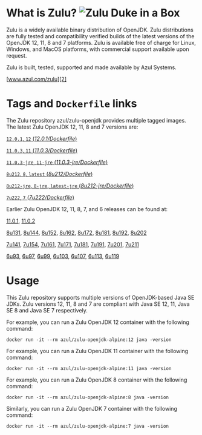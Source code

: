 What is Zulu? ![Zulu Duke in a Box][1]
======================================

Zulu is a widely available binary distribution of OpenJDK. Zulu distributions are fully tested and compatibility verified builds of the latest versions of the OpenJDK 12, 11, 8 and 7 platforms. Zulu is available free of charge for Linux, Windows, and MacOS platforms, with commercial support available upon request.

Zulu is built, tested, supported and made available by Azul Systems.

[www.azul.com/zulu][2]

Tags and `Dockerfile` links
===========================

The Zulu repository azul/zulu-openjdk provides multiple tagged images. The latest Zulu OpenJDK 12, 11, 8 and 7 versions are:

[`12.0.1`, `12` (*12.0.1/Dockerfile*)][40]

[`11.0.3`, `11` (*11.0.3/Dockerfile*)][36]

[`11.0.3-jre`, `11-jre` (*11.0.3-jre/Dockerfile*)][37]

[`8u212`, `8`, `latest` (*8u212/Dockerfile*)][26]

[`8u212-jre`, `8-jre`, `latest-jre` (*8u212-jre/Dockerfile*)][27]

[`7u222`, `7` (*7u222/Dockerfile*)][17]

Earlier Zulu OpenJDK 12, 11, 8, 7, and 6 releases can be found at:



[11.0.1][38], [11.0.2][39]

[8u131][28], [8u144][29], [8u152][30], [8u162][31], [8u172][32], [8u181][33], [8u192][34], [8u202][35]

[7u141][18], [7u154][19], [7u161][20], [7u171][21], [7u181][22], [7u191][23], [7u201][24], [7u211][25]

[6u93][10], [6u97][11], [6u99][12], [6u103][13], [6u107][14], [6u113][15], [6u119][16]

Usage
=====

This Zulu repository supports multiple versions of OpenJDK-based Java SE JDKs. Zulu versions 12, 11, 8 and 7 are compliant with Java SE 12, 11, Java SE 8 and Java SE 7 respectively.

For example, you can run a Zulu OpenJDK 12 container with the following command:

    docker run -it --rm azul/zulu-openjdk-alpine:12 java -version

For example, you can run a Zulu OpenJDK 11 container with the following command:

    docker run -it --rm azul/zulu-openjdk-alpine:11 java -version

For example, you can run a Zulu OpenJDK 8 container with the following command:

    docker run -it --rm azul/zulu-openjdk-alpine:8 java -version

Similarly, you can run a Zulu OpenJDK 7 container with the following command:

    docker run -it --rm azul/zulu-openjdk-alpine:7 java -version


  [1]: https://www.azul.com/files/ZuluDocker60.gif
  [2]: http://www.azul.com/zulu
  [10]: https://github.com/zulu-openjdk/zulu-openjdk/blob/master/alpine/6u93-6.16.0.1/Dockerfile
  [11]: https://github.com/zulu-openjdk/zulu-openjdk/blob/master/alpine/6u97-6.17.0.1/Dockerfile
  [12]: https://github.com/zulu-openjdk/zulu-openjdk/blob/master/alpine/6u99-6.18.0.3/Dockerfile
  [13]: https://github.com/zulu-openjdk/zulu-openjdk/blob/master/alpine/6u103-6.19.0.1/Dockerfile
  [14]: https://github.com/zulu-openjdk/zulu-openjdk/blob/master/alpine/6u107-6.20.0.1/Dockerfile
  [15]: https://github.com/zulu-openjdk/zulu-openjdk/blob/master/alpine/6u113-6.21.0.3/Dockerfile
  [16]: https://github.com/zulu-openjdk/zulu-openjdk/blob/master/alpine/6u119-6.22.0.3/Dockerfile
  [17]: https://github.com/zulu-openjdk/zulu-openjdk/blob/master/alpine/7u222-7.29.0.5/Dockerfile
  [18]: https://github.com/zulu-openjdk/zulu-openjdk/blob/master/alpine/7u141-7.18.0.3/Dockerfile
  [19]: https://github.com/zulu-openjdk/zulu-openjdk/blob/master/alpine/7u154-7.20.0.3/Dockerfile
  [20]: https://github.com/zulu-openjdk/zulu-openjdk/blob/master/alpine/7u161-7.21.0.3/Dockerfile
  [21]: https://github.com/zulu-openjdk/zulu-openjdk/blob/master/alpine/7u171-7.22.0.3/Dockerfile
  [22]: https://github.com/zulu-openjdk/zulu-openjdk/blob/master/alpine/7u181-7.23.0.1/Dockerfile
  [23]: https://github.com/zulu-openjdk/zulu-openjdk/blob/master/alpine/7u191-7.24.0.1/Dockerfile
  [24]: https://github.com/zulu-openjdk/zulu-openjdk/blob/master/alpine/7u201-7.25.0.5/Dockerfile
  [25]: https://github.com/zulu-openjdk/zulu-openjdk/blob/master/alpine/7u211-7.27.0.1/Dockerfile
  [26]: https://github.com/zulu-openjdk/zulu-openjdk/blob/master/alpine/8u212-8.38.0.13/Dockerfile
  [27]: https://github.com/zulu-openjdk/zulu-openjdk/blob/master/alpine/8u212-8.38.0.13-jre/Dockerfile
  [28]: https://github.com/zulu-openjdk/zulu-openjdk/blob/master/alpine/8u131-8.21.0.1/Dockerfile
  [29]: https://github.com/zulu-openjdk/zulu-openjdk/blob/master/alpine/8u144-8.23.0.3/Dockerfile
  [30]: https://github.com/zulu-openjdk/zulu-openjdk/blob/master/alpine/8u152-8.25.0.1/Dockerfile
  [31]: https://github.com/zulu-openjdk/zulu-openjdk/blob/master/alpine/8u162-8.27.0.7/Dockerfile
  [32]: https://github.com/zulu-openjdk/zulu-openjdk/blob/master/alpine/8u172-8.30.0.1/Dockerfile
  [33]: https://github.com/zulu-openjdk/zulu-openjdk/blob/master/alpine/8u181-8.31.0.1/Dockerfile
  [34]: https://github.com/zulu-openjdk/zulu-openjdk/blob/master/alpine/8u192-8.33.0.1/Dockerfile
  [35]: https://github.com/zulu-openjdk/zulu-openjdk/blob/master/alpine/8u202-8.36.0.3/Dockerfile
  [36]: https://github.com/zulu-openjdk/zulu-openjdk/blob/master/alpine/11.0.3-11.31/Dockerfile
  [37]: https://github.com/zulu-openjdk/zulu-openjdk/blob/master/alpine/11.0.3-11.31-jre/Dockerfile
  [38]: https://github.com/zulu-openjdk/zulu-openjdk/blob/master/alpine/11.0.1-11.2/Dockerfile
  [39]: https://github.com/zulu-openjdk/zulu-openjdk/blob/master/alpine/11.0.2-11.29/Dockerfile
  [40]: https://github.com/zulu-openjdk/zulu-openjdk/blob/master/alpine/12.0.1-12.2/Dockerfile
